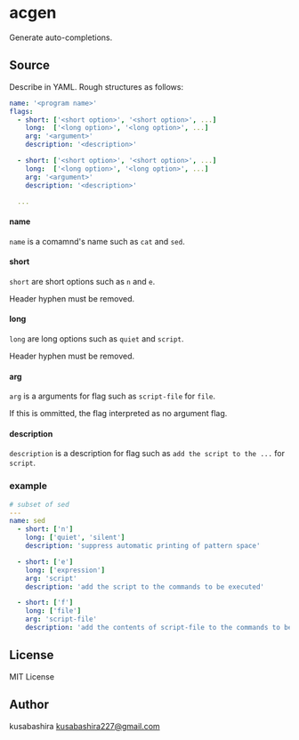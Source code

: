 acgen
=====

Generate auto-completions.

Source
------

Describe in YAML.
Rough structures as follows:

```yaml
name: '<program name>'
flags:
  - short: ['<short option>', '<short option>', ...]
    long:  ['<long option>', '<long option>', ...]
    arg: '<argument>'
    description: '<description>'

  - short: ['<short option>', '<short option>', ...]
    long:  ['<long option>', '<long option>', ...]
    arg: '<argument>'
    description: '<description>'

  ...
```

#### name

`name` is a comamnd's name such as `cat` and `sed`.

#### short

`short` are short options
such as `n` and `e`.

Header hyphen must be removed.

#### long

`long` are long options
such as `quiet` and `script`.

Header hyphen must be removed.

#### arg

`arg` is a arguments for flag
such as `script-file` for `file`.

If this is ommitted, the flag interpreted as no argument flag.

#### description

`description` is a description for flag
such as `add the script to the ...` for `script`.

### example

```yaml
# subset of sed
---
name: sed
  - short: ['n']
    long: ['quiet', 'silent']
    description: 'suppress automatic printing of pattern space'

  - short: ['e']
    long: ['expression']
    arg: 'script'
    description: 'add the script to the commands to be executed'

  - short: ['f']
    long: ['file']
    arg: 'script-file'
    description: 'add the contents of script-file to the commands to be executed'
```

License
-------

MIT License

Author
------

kusabashira <kusabashira227@gmail.com>
